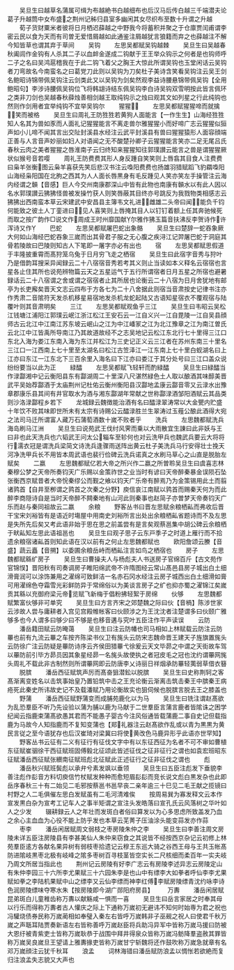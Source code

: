 <!-- { "loadSidebar": true } -->
　　吴旦生曰越草名蒲属可缉为布越絶书白越细布也后汉马后传白越三千端潜夫论葛子升越筒中女布盛之荆州记秭归县室多幽闲其女尽织布至数十升谓之升越
　　荀子货财粟米者彼将日月栖迟薛越之中野我今将蓄积并聚之于仓廪贾闰甫谓李密云民以食为天而有司曽无爱惜屑越如此通鉴注屑越犹言狼籍而弃之也薛越注不解今知皆草也谓其弃于草间
　　吴钩
　　左思吴都赋吴钩越棘
　　吴旦生曰吴越春秋阖闾作金钩有人杀其二子以血衅金遂成二钩献于王王举众钩示之何者是也钩师呼二子之名曰吴鸿扈稽我在于此二钩飞着父之胸王大惊此所谓吴钩也玉堂闲话云吴钩者刀弯故名今南蛮名之曰葛党刀此则以吴钩为刀矣杜子美诗含笑看吴钩注云吴王剑名鲍昭诗锦带佩吴钩注云剑类此又以吴钩为剑矣然观李益诗腰悬锦带佩吴钩【全用鲍昭句】李涉诗腰佩吴钩位飞将韩翃诗结东佩吴钩李白诗吴钩双雪明按此皆言佩环之类非刀剑也吴越春秋薛烛善相剑越王取纯钩示之烛曰观其文如列星之行此纯钩也然则作剑用者宜举纯钩不宜举吴钩尔
　　猩猩
　　左思吴都赋猩猩啼而就擒笑而被格
　　吴旦生曰周礼王防狌狌若黄狗人面能言【一作生生】山海经狌狌知人名其为兽如豕而人面礼记猩猩能言不离走兽尔雅猩猩小而好啼广志云猩猩似狟声如小儿啼不闻其言出交阯封溪县水经注云武平封溪县有兽曰猩猩猿形人面容顔端正善与人言音声妙丽如妇人对语闻之无不酸楚孙卿子云猩猩能言笑亦二足无尾吕氏春秋云肉之美者猩猩之唇淮南子云归终知来猩猩知往郭璞讃云能言之兽是谓猩猩厥状似猴号音若嘤
　　周礼王防费费其形人身反踵自笑笑则上唇翕其目食人注费费曰枭羊张衡图云枭羊喜获先笑后悲汉书注云嘄阳费费也扬雄羽猎赋蹈飞豹羂嘄阳山海经枭阳国在北胊之西其为人人面长唇黒身有毛反踵见人笑亦笑左手操管注云海内经谓之贑【音感】巨人今交州南康郡深山中皆有此物也南康有贑水以有此人因以名水郭璞讃云狒狒怪兽被发操竹获人则笑唇蔽其目终亦号跳反为我戮物类相感志云狒狒出西南蛮本草云宋建武中安昌县主簿韦文礼进雌雄二头帝曰闻能负千钧何能致之彼土人丁銮进曰见人喜笑则上唇掩其目人以钉钉着额上任其奔驰候死而取之按广韵作□说文作周成王时州靡国献尔雅作狒玉篇音扶沸反李贺诗作许浑诗又作
　　巴蛇
　　左思吴都赋屠巴蛇出象骼
　　吴旦生曰楚辞一蛇吞象厥大何如山海经巴蛇吞象三嵗而出其骨君子服之无心腹之疾浔江记羿屠巴蛇于洞庭其骨若陵故曰巴陵则知古人下笔即一屠字亦必有出也
　　宿
　　左思吴都赋思假道于丰隆披重霄而髙狩笼乌兔于日月穷飞走之栖宿
　　吴旦生曰此宿字音秀与狩叶乃是借韵耳搜采异闻録云二十八宿宿音秀若考其义则止当读如本义释名云宿宿也言星各止住其所也说苑辨物篇云天之五星运气于五行所谓宿者日月五星之所宿也避暑録话云二十八宿谓之舍或谓之宿宿者止其所居也论衡云二十八宿为日月舍犹地有邮亭为长吏廨矣晋天文志云四布于方各七为二十八舍据此则宿当音肃按史记律书注亦作秀肃二音隂符天发杀机移星易宿地发杀机龙蛇起陆又古语知星宿衣不覆观宿与陆覆叶则其音肃明矣
　　三江
　　左思吴都赋观鱼乎三江
　　吴旦生曰韦昭云吴松江钱塘江浦阳江郭璞云岷江浙江松江王安石云一江自义兴一江自毘陵一江自吴县顔师古云北江中江南江苏东坡云岷山之江为中江嶓冡之江为北江豫章之江为南江曽氏云北江中江皆禹所导南江乃其故道故经不之志吴地记云松江东北行七十里得三江口东北入海为娄江东南入海为东江并松江为三史记正义云三江者在苏州东南三十里名三江口一江西南上七十里至太湖名曰松江古笠泽江一江东南上七十里白蚬湖名曰上江亦曰东江一江东北下三百余里入海名曰下江亦曰娄江于其分处号曰三江口盖众说纷纷要当以此为正
　　緑醽
　　左思吴都赋飞轻轩而酌緑醽
　　吴旦生曰緑醽当作渌酃湘中记云衡阳县东有酃湖周二十里深八尺湛然緑色土人取以酿酒其味醇美晋武平吴始荐酃酒于太庙荆州记杜佑云衡州衡阳县汉酃地孟康云酃音零又云渌水出豫章郡康乐县其间有井官取水为酒与湘东酃湖年常献之世称酃渌酒邹阳酒赋云其品类则沙洛渌酃程乡若下
　　龙城録云魏徴能治酒有名曰醽渌翠涛常以大金甖内贮盛十年饮不败其味即世所未有太宗有诗赐公云醽渌胜兰生翠涛过玉薤公酿此酒得大宛之法司马迁所谓富人藏万石蒲萄酒数十嵗不败者乎
　　洗兵
　　左思魏都赋洗兵海岛刷马江洲
　　吴旦生曰说苑武王伐纣风霁而乗以大雨散宜生諌曰此非妖与王曰非也此天洗兵也六韬武王问太公辎车至轸何也对云洗甲兵也魏武兵要云大将将行濡衣冠是谓洗兵梁简文诗洗兵逢骤雨送阵出黄云杜子美洗兵马行安得壮士挽天河净洗甲兵长不用皆本周武语也裴行俭碑云洗兵诺真之水刷马草心之山直是脱胎左赋矣
　　二嬴
　　左思魏都赋亿若大帝之所兴作二嬴之所曽聆吴旦生曰虞喜志林秦穆公梦之天帝所奏钧天广乐赐以金策祚世之业当时有谚曰天帝醉秦暴金误陨石坠张衡西京赋昔者大帝恱秦缪公而觐之飨以钧天广乐帝有醉焉乃为金策锡用此土而翦诸鹑首【自井至栁谓之鹑首之次秦之分野】庾信哀江南赋以鹑首而赐秦天何为而此醉李商隠诗自是当时天帝醉不闗秦地有山河此则秦事也赵简子亦曽梦天帝奏钧天广乐而赵与秦同祖故云二嬴
　　余粮
　　野客丛书曰晋左思赋余粮栖畆而弗收后晋干宝宋刘裕皆有是语近时塲屋中用南史刘裕所言出处出余粮栖畆省题诗而不及左思是失所先后矣又考此语非始于思在思之前盖尝有是言矣观蔡邕集中胡公碑云余粮栖于畎畆知左思此语祖邕也
　　吴旦生曰观子思子云东戸季子之时道上雁行而不拾遗余粮宿诸畆首则知此语在汉以前有之何止左思魏都赋也
　　欧阳詹颂云賸【音盛】蔬云矗【音搠】以委圃余粮岳峙而栖畆注言如鸟之栖宿也
　　房子
　　左思魏都赋緜纩房子
　　吴旦生曰曹操夫人与杨彪夫人书送房子官绵百斤【古文苑作官锦悮】晋阳秋有司奏调房子睢阳绵武帝不许隋图经云常山髙邑县房子城出白土细滑膏润可以涂饰兼用之濯绵可致鲜洁一名赤石冈水经注云房子城西出白土细滑如膏可用濯绵色夺霜雪光彩鲜防异于常绵俗以为美谈言房子之纩也抑亦蜀之濯锦江矣嵗贡其緜以充御府梁元帝览赋飞新梅于倡粉拂轻絮于房绵
　　伙够
　　左思魏都赋繁富伙够非可单究
　　吴旦生曰方言齐宋之郊楚魏之际曰伙【音楇】陈涉世家云涉故人尝与庸耕者入宫见宫殿帷帐客曰伙颐涉之为王沈沈者注楚谓多曰伙颐广雅够多也今人谓多曰够少曰不够是也移音遘与究叶五臣注作平声读误
　　云防
　　潘岳籍田赋云防晻蔼
　　吴旦生曰注云防幡也司马相如上林赋载云防注云防罼也前有九流云罼之车按齐陈梁书仪卫有旄头云防宋志魏命晋王建天子旌旗置旄头云防徐广注云防疑是罼防诗序云齐侯田猎罼弋徐爰云天文毕昴之中谓之天街故车驾以罼防前引毕方昴员因其象星经昴一名旄头故使执之者冠皮毛之冠也沈约谓罼网旄头周礼不载此非古制然则所谓罼网即云防唐李乂诗丽日祥烟承防罼轻荑弱草借衣簮
　　脱膑
　　潘岳西征赋筑声厉而髙奋狙潜鈆以脱膑
　　吴旦生曰史称荆轲之客髙渐离变姓名以击筑事始皇乃置铅筑中击之王充论衡云渐离击筑击秦王中膑秦王病疮死此秦史所讳故史记不及载潘赋乃用论衡故实也狙伺候也脱膑言脱去王之膝盖也
　　野蒲
　　潘岳西征赋野蒲变而成脯苑鹿化以为马
　　吴旦生曰铣注谓赵髙欲为乱恐羣臣不听乃先设验以蒲为脯以鹿为马献于二世羣臣言蒲言鹿者皆隂诛之困学纪闻云指鹿束蒲髙欲愚其君而不能愚子婴古今注风俗通皆载蒲鹿二事自史记但载指鹿为马故今人知指鹿而不复知变蒲也【郑礼器注云赵髙欲作乱或以青为黒黒为黄民言従之至今语犹存也后汉崔琦对梁冀曰将使黄改色马鹿异形乎此语亦世罕知】
　　野客丛书云征有二义有征行有征伐文字中有以东征西征为名者不可不审如曹植东征赋崔骃徐干西征赋班固傅毅北征颂此皆述征伐之征非征行之谓也如袁宏班昭东征赋潘岳西征赋张纉南征赋班彪北征赋此正述征行之征非征伐之谓也
　　彪
　　潘岳秋兴赋班鬓彪以承弁兮素发飒以垂领
　　吴旦生曰五臣注彪发下垂貌李善注彪作髟音方料切庾信竹杖赋发种种而愈短眉髟髟而竞长说文彪白黒发杂也此即岳序春秋三十有二始见二毛邪按蔡邕书邕早丧二亲年逾三十巳见二毛王献之揽镜曰村野之人二毛俱催左思白发赋虽有二毛河清难俟
　　按周易巽为寡发释文云本作宣发黒白杂为宣考工记车人之事半矩谓之宣注头发皓落曰宣孔氏云风落树之华叶如人之少发
　　辍耕録云人之年壮而发斑白者俗曰算发以为心多思虑所致盖发乃血之余心主血血为心役不能上防乎发也本草云芜菁子压油涂头能变蒜发亦作蒜
　　枣李
　　潘岳闲居赋周文弱枝之枣房陵朱仲之李
　　吴旦生曰李善注周文房陵未详五臣注房陵县有李甚美仙人朱仲来窃食之其说皆不经按西京杂记云初修上林苑羣臣逺方各献名果异树有弱枝枣拾遗记云穆王东巡大骑之谷西王母与王共玉帐髙防进隂岐黒枣北极有岐峰之隂多枣树百寻枝茎皆空实长二尺核细而柔百年一实夫岐乃周文所居当指此也
　　荆州记云房陵有好李广志云有房陵李述异志云房陵定山有朱仲李园三十六所李尤果赋三十六园朱李是也山中有缥李大如拳者呼仙李李尤果赋如拳之李陆机果赋中山之缥李又云仙李缥而神李红傅李赋房陵缥青沈约咏李诗色润房陵缥味夺寒水朱【按房陵即今湖广郧阳府房县】
　　万夀
　　潘岳闲居赋昆弟斑白儿童稚齿称万夀以献觞咸一惧而一喜
　　吴旦生曰岳言家居之时奉其母以行乐而得称万夀者古人懽庆之际上下通称万嵗初无避讳不知何时始専为君之祝也冯驩烧债券民称万嵗蔺相如奉璧入秦左右皆呼万嵗韩非子巫觋之祝人曰使君千秋万嵗之声聒耳陆贾奏新语左右皆称善呼万嵗赵臣将兵助冯异军中皆称万嵗马援曰防被大恩纡被青紫吏士皆称万嵗耿恭于战围中拜井得泉众皆称万嵗冯鲂降羣盗赦其罪皆称万嵗吴良嵗旦王望请上雅夀掾吏皆称万嵗甘宁斩魏将还作鼓吹称万嵗急就章有名邓万嵗顔注云犹千秋耳
　　浪孟
　　词林海错曰潘岳赋防浪孟以惆怅若欲絶而复归注浪孟失志貌又大声也
